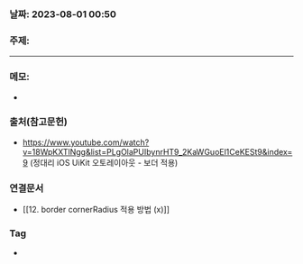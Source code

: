 ### 날짜: 2023-08-01 00:50

### 주제: 
---
### 메모: 
- 

### 출처(참고문헌) 
- https://www.youtube.com/watch?v=18WpKXTlNgg&list=PLgOlaPUIbynrHT9_2KaWGuoEl1CeKESt9&index=9 (정대리 iOS UiKit 오토레이아웃 - 보더 적용)

### 연결문서 
- [[12. border cornerRadius 적용 방법 (x)]]

### Tag
- 